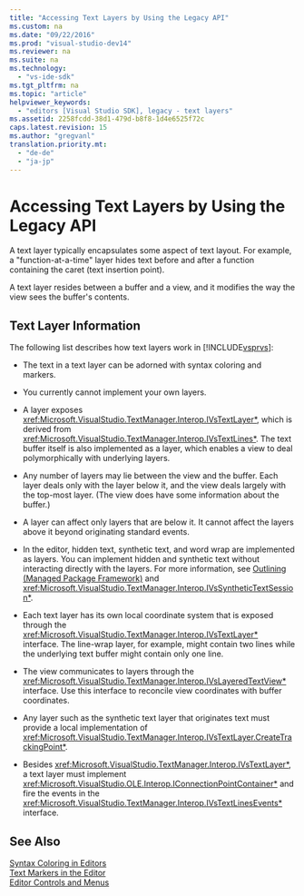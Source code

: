 ```yaml
---
title: "Accessing Text Layers by Using the Legacy API"
ms.custom: na
ms.date: "09/22/2016"
ms.prod: "visual-studio-dev14"
ms.reviewer: na
ms.suite: na
ms.technology: 
  - "vs-ide-sdk"
ms.tgt_pltfrm: na
ms.topic: "article"
helpviewer_keywords: 
  - "editors [Visual Studio SDK], legacy - text layers"
ms.assetid: 2258fcdd-38d1-479d-b8f8-1d4e6525f72c
caps.latest.revision: 15
ms.author: "gregvanl"
translation.priority.mt: 
  - "de-de"
  - "ja-jp"
---
```

# Accessing Text Layers by Using the Legacy API
A text layer typically encapsulates some aspect of text layout. For example, a "function-at-a-time" layer hides text before and after a function containing the caret (text insertion point).  
  
 A text layer resides between a buffer and a view, and it modifies the way the view sees the buffer's contents.  
  
## Text Layer Information  
 The following list describes how text layers work in [!INCLUDE[vsprvs](../VS_csharp/includes/vsprvs_md.md)]:  
  
-   The text in a text layer can be adorned with syntax coloring and markers.  
  
-   You currently cannot implement your own layers.  
  
-   A layer exposes <xref:Microsoft.VisualStudio.TextManager.Interop.IVsTextLayer*>, which is derived from <xref:Microsoft.VisualStudio.TextManager.Interop.IVsTextLines*>. The text buffer itself is also implemented as a layer, which enables a view to deal polymorphically with underlying layers.  
  
-   Any number of layers may lie between the view and the buffer. Each layer deals only with the layer below it, and the view deals largely with the top-most layer. (The view does have some information about the buffer.)  
  
-   A layer can affect only layers that are below it. It cannot affect the layers above it beyond originating standard events.  
  
-   In the editor, hidden text, synthetic text, and word wrap are implemented as layers. You can implement hidden and synthetic text without interacting directly with the layers. For more information, see [Outlining (Managed Package Framework)](../VS_csharp/outlining-in-a-legacy-language-service.md) and <xref:Microsoft.VisualStudio.TextManager.Interop.IVsSyntheticTextSession*>.  
  
-   Each text layer has its own local coordinate system that is exposed through the <xref:Microsoft.VisualStudio.TextManager.Interop.IVsTextLayer*> interface. The line-wrap layer, for example, might contain two lines while the underlying text buffer might contain only one line.  
  
-   The view communicates to layers through the <xref:Microsoft.VisualStudio.TextManager.Interop.IVsLayeredTextView*> interface. Use this interface to reconcile view coordinates with buffer coordinates.  
  
-   Any layer such as the synthetic text layer that originates text must provide a local implementation of <xref:Microsoft.VisualStudio.TextManager.Interop.IVsTextLayer.CreateTrackingPoint*>.  
  
-   Besides <xref:Microsoft.VisualStudio.TextManager.Interop.IVsTextLayer*>, a text layer must implement <xref:Microsoft.VisualStudio.OLE.Interop.IConnectionPointContainer*> and fire the events in the <xref:Microsoft.VisualStudio.TextManager.Interop.IVsTextLinesEvents*> interface.  
  
## See Also  
 [Syntax Coloring in Editors](../VS_csharp/syntax-coloring-in-custom-editors.md)   
 [Text Markers in the Editor](../VS_csharp/using-text-markers-with-the-legacy-api.md)   
 [Editor Controls and Menus](../VS_csharp/customizing-editor-controls-and-menus-by-using-the-legacy-api.md)